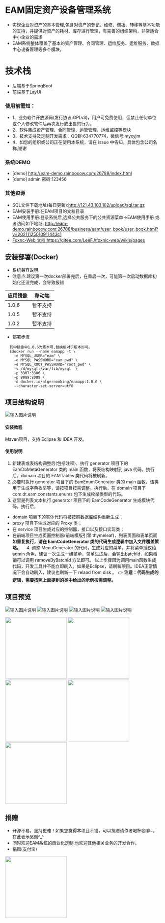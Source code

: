 # EAM固定资产设备管理系统
- 实现企业对资产的基本管理,包含对资产的登记、维修、调拨、转移等基本功能的支持，并提供对资产的耗材、库存进行管理，有完善的组织架构，非常适合中小企业的需求
- EAM系统整体覆盖了基本的资产管理、合同管理、运维服务、运维服务、数据中心设备管理等多个模块。

# 技术栈
- 后端基于SpringBoot
- 前端基于LayUi

### 使用前需知：
- 1、业务软件开放源码(发行协议:GPLv3)，用户可免费使用，但禁止任何单位或个人修改软件后再次发行或出售的行为。
- 2、软件集成资产管理、合同管理、运管管理、运维监控等模块
- 3、技术支持及定制开发需求：QQ群:634770774，微信号:myxyjm
- 4、如您的组织或公司正在使用本系统，请在 issue 中告知，具体包含公司名称,谢谢

### 系统DEMO
- [demo] http://eam-demo.rainbooow.com:26788/index.html
- [demo] admin 密码:123456

### 其他资源
- SQL文件下载地址(每日更新):http://121.43.103.102/upload/sql.tar.gz
- EAM安装手册:在EAM项目的文档目录
- EAM使用手册:登录系统后,选择公共服务下的公共资源菜单->EAM使用手册
  或者访问如下地址: http://eam-demo.rainbooow.com:26788/business/eam/user_book/user_book.html?v=20211125010911443c1
- [Foxnc-Web 文档 ](https://gitee.com/LeeFJ/foxnic-web/wikis/pages) https://gitee.com/LeeFJ/foxnic-web/wikis/pages

## 安装部署(Docker)
- 系统兼容说明
- 注意点:建议第一次docker部署完后，在重启一次，可能第一次启动数据库初始化还没完成，会导致报错

 | 应用镜像     |   移动端     |
 | ---------- | -----------  |
 | 1.0.6      | 暂不支持      |
 | 1.0.5      | 暂不支持      |
 | 1.0.2      | 暂不支持      |

- 部署步骤
```
  其中镜像中1.0.6为版本号,替换相对于版本即可。
  $docker run --name eamapp -t \
    -e MYSQL_USER="eam" \
    -e MYSQL_PASSWORD="eam_pwd" \
    -e MYSQL_ROOT_PASSWORD="root_pwd" \
    -v /d/mysql:/var/lib/mysql  \
    -p 3307:3306 \
    -p 8089:8089 \
    -d docker.io/algernonking/eamapp:1.0.6 \
    --character-set-server=utf8
```

## 项目结构说明
 ![输入图片说明](https://images.gitee.com/uploads/images/2021/0610/145855_29614033_1470521.png "屏幕截图.png")
#### 安装教程
 Maven项目，支持 Eclipse 和 IDEA 开发。
#### 使用说明
 1. 新建表或表结构调整后(包括注释)，执行 generator 项目下的 EamDbMetaGenerator 类的 main 函数，将表结构映射到 java 代码。执行后，domain 项目的 EAMTables 类代码将被刷新。
 2. 必要时执行 generator 项目下的 EamEnumGenerator 类的 main 函数，该类用于生成字典枚举等，请按项目按需调整。执行后，在 domain 项目下 com.dt.eam.constants.enums 包下生成枚举类型的代码。
 3. 这里是列表文本执行 generator 项目下的 EamCodeGenerator 生成模块代码。执行后，
- domain 项目下的实体代码将被按照数据库结构重新生成；
- proxy 项目下生成对应的 Proxy 类；
- 在 service 项目生成对应的控制器，接口以及接口实现类；
- 在前端项目生成页面控制器(前端模版引擎 thymeleaf)，列表页面和表单页面
  **如重复执行，请在 EamCodeGenerator 类的代码生成逻辑中加入文件覆盖策略。** 
　4. 调整 MenuGenerator 的代码，生成对应的菜单，并将菜单授权给 admin 角色，建议一次生成一组菜单，菜单生成后，会输出batchId，如果撤销可以调用 removeByBatchId 方法即可。
 以上步骤因为调用main函数生成代码，开发工具并不能立即刷入，如果是Eclipse，请刷新项目。IDEA正常情况下会自动刷入，建议也刷新一下 relaod from disk 。
 :point_right: **注意：代码生成的逻辑，需要按照上面提到的类中给出的示例按需调整。** 

## 项目预览
![输入图片说明](https://images.gitee.com/uploads/images/2021/1213/212929_46438369_448530.jpeg "1.jpg")
![输入图片说明](https://images.gitee.com/uploads/images/2021/1213/213230_1ba469f5_448530.png "屏幕截图.png")
![输入图片说明](https://images.gitee.com/uploads/images/2021/1213/213258_8d970535_448530.png "屏幕截图.png")
![输入图片说明](https://images.gitee.com/uploads/images/2021/1213/213315_83659719_448530.png "屏幕截图.png")

<img width="200"  src="https://images.gitee.com/uploads/images/2022/0316/122751_e20f543f_448530.jpeg" />
<img width="200"  src="https://images.gitee.com/uploads/images/2022/0316/122759_2c4b10f6_448530.jpeg" />
<img width="200"  src="https://images.gitee.com/uploads/images/2022/0316/122807_a1c6116b_448530.jpeg" />
<img width="200"  src="https://images.gitee.com/uploads/images/2022/0316/122814_24bcd70e_448530.jpeg" />
<img width="200"  src="https://images.gitee.com/uploads/images/2022/0316/122824_f21ca8de_448530.jpeg" />
 

## 捐赠
- 开源不易，坚持更难！如果您觉得本项目不错，可以捐赠请作者喝杯咖啡~，在此表示感谢^_^
- 同时欢迎EAM系统的商业化定制,也欢迎其他相关业务的开发合作。
- 捐赠(支付宝)
<img width="200" height="200" src="https://images.gitee.com/uploads/images/2020/1105/135552_037eeb5c_448530.png" />

 
 